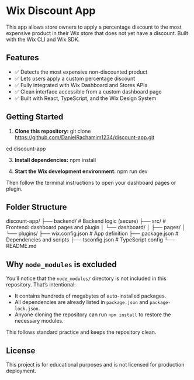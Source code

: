 # Wix Discount App

This app allows store owners to apply a percentage discount to the most expensive product in their Wix store that does not yet have a discount. Built with the Wix CLI and Wix SDK.

## Features

- ✅ Detects the most expensive non-discounted product  
- ✅ Lets users apply a custom percentage discount  
- ✅ Fully integrated with Wix Dashboard and Stores APIs  
- ✅ Clean interface accessible from a custom dashboard page  
- ✅ Built with React, TypeScript, and the Wix Design System

## Getting Started

1. **Clone this repository:**
  git clone https://github.com/DanielRachamim1234/discount-app.git

  cd discount-app

3. **Install dependencies:**
  npm install

4. **Start the Wix development environment:**
   npm run dev

Then follow the terminal instructions to open your dashboard pages or plugin.

## Folder Structure

discount-app/
├── backend/              # Backend logic (secure)
├── src/                  # Frontend: dashboard pages and plugin
│   └── dashboard/
│       ├── pages/
│       └── plugins/
├── wix.config.json       # App definition
├── package.json          # Dependencies and scripts
├── tsconfig.json         # TypeScript config
└── README.md

## Why `node_modules` is excluded

You’ll notice that the `node_modules/` directory is not included in this repository. That’s intentional:

- It contains hundreds of megabytes of auto-installed packages.
- All dependencies are already listed in `package.json` and `package-lock.json`.
- Anyone cloning the repository can run `npm install` to restore the necessary modules.

This follows standard practice and keeps the repository clean.

## License

This project is for educational purposes and is not licensed for production deployment.
